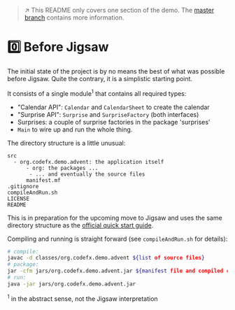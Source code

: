 > :arrow_upper_right: This README only covers one section of the demo.
> The [master branch](https://github.com/CodeFX-org/demo-jigsaw-advent-calendar/tree/master) contains more information.

# :zero: Before Jigsaw

The initial state of the project is by no means the best of what was possible before Jigsaw. Quite the contrary, it is a simplistic starting point.

It consists of a single module<sup>1</sup> that contains all required types:

* "Calendar API": `Calendar` and `CalendarSheet` to create the calendar
* "Surprise API": `Surprise` and `SurpriseFactory` (both interfaces)
* Surprises: a couple of surprise factories in the package 'surprises'
* `Main` to wire up and run the whole thing.

The directory structure is a little unusual:

```
src
  - org.codefx.demo.advent: the application itself
      - org: the packages ...
       - ... and eventually the source files
      manifest.mf
.gitignore
compileAndRun.sh
LICENSE
README
```

This is in preparation for the upcoming move to Jigsaw and uses the same directory structure as the [official quick start guide](http://openjdk.java.net/projects/jigsaw/quick-start).

Compiling and running is straight forward (see `compileAndRun.sh` for details):

```bash
# compile:
javac -d classes/org.codefx.demo.advent ${list of source files}
# package:
jar -cfm jars/org.codefx.demo.advent.jar ${manifest file and compiled class files}
# run:
java -jar jars/org.codefx.demo.advent.jar
```

<sup>1</sup> in the abstract sense, not the Jigsaw interpretation
